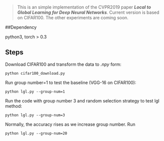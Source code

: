 >This is an simple implementation of the CVPR2019 paper ***Local to Global Learning for Deep Neural Networks***. Current version is based on CIFAR100. The other experiments are coming soon. 

##Dependency

python3, torch > 0.3



## Steps

Download CIFAR100 and transform the data to *.npy* form:

`python cifar100_download.py`

Run group number=1 to test the baseline (VGG-16 on CIFAR100): 

`python lgl.py --group-num=1`

Run the code with group number 3 and random selection strategy to test lgl method:

`python lgl.py --group-num=3`

Normally, the accuracy rises as we increase group number. Run

`python lgl.py --group-num=20`








